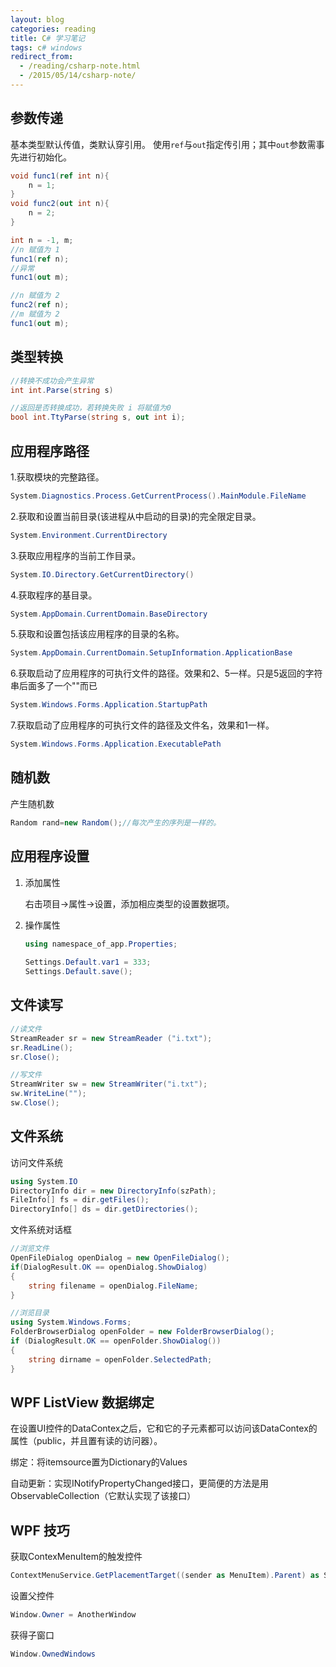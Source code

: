 ```yaml
---
layout: blog
categories: reading
title: C# 学习笔记
tags: c# windows
redirect_from:
  - /reading/csharp-note.html
  - /2015/05/14/csharp-note/
---
```


## 参数传递

基本类型默认传值，类默认穿引用。
使用`ref`与`out`指定传引用；其中`out`参数需事先进行初始化。

```csharp
void func1(ref int n){
	n = 1;
}
void func2(out int n){
	n = 2;
}

int n = -1, m;
//n 赋值为 1
func1(ref n);
//异常
func1(out m);

//n 赋值为 2
func2(ref n);
//m 赋值为 2
func1(out m);
```

## 类型转换

```csharp
//转换不成功会产生异常
int int.Parse(string s)

//返回是否转换成功，若转换失败 i 将赋值为0
bool int.TtyParse(string s, out int i);
```

<!--more-->

## 应用程序路径

1.获取模块的完整路径。
```csharp	
System.Diagnostics.Process.GetCurrentProcess().MainModule.FileName
```	
	
2.获取和设置当前目录(该进程从中启动的目录)的完全限定目录。
```csharp	
System.Environment.CurrentDirectory
```
    
3.获取应用程序的当前工作目录。
```csharp	
System.IO.Directory.GetCurrentDirectory() 
```
4.获取程序的基目录。
```csharp	
System.AppDomain.CurrentDomain.BaseDirectory
``` 
5.获取和设置包括该应用程序的目录的名称。
```csharp	
System.AppDomain.CurrentDomain.SetupInformation.ApplicationBase
```
6.获取启动了应用程序的可执行文件的路径。效果和2、5一样。只是5返回的字符串后面多了一个"\"而已
```csharp		
System.Windows.Forms.Application.StartupPath 
```    
7.获取启动了应用程序的可执行文件的路径及文件名，效果和1一样。
```csharp	
System.Windows.Forms.Application.ExecutablePath
```    
## 随机数

产生随机数

```csharp
Random rand=new Random();//每次产生的序列是一样的。
```


## 应用程序设置

1. 添加属性

    右击项目->属性->设置，添加相应类型的设置数据项。

2. 操作属性

    ```csharp	
    using namespace_of_app.Properties;
            
    Settings.Default.var1 = 333;
    Settings.Default.save();
    ```
    
## 文件读写

```csharp	
//读文件
StreamReader sr = new StreamReader ("i.txt");
sr.ReadLine();
sr.Close();

//写文件
StreamWriter sw = new StreamWriter("i.txt");
sw.WriteLine("");
sw.Close();
```

## 文件系统

访问文件系统

```csharp
using System.IO
DirectoryInfo dir = new DirectoryInfo(szPath);
FileInfo[] fs = dir.getFiles();
DirectoryInfo[] ds = dir.getDirectories();
```

文件系统对话框

```csharp	
//浏览文件
OpenFileDialog openDialog = new OpenFileDialog();
if(DialogResult.OK == openDialog.ShowDialog)
{
	string filename = openDialog.FileName;
} 

//浏览目录
using System.Windows.Forms;
FolderBrowserDialog openFolder = new FolderBrowserDialog();
if (DialogResult.OK == openFolder.ShowDialog())
{
	string dirname = openFolder.SelectedPath;
}
```

## WPF ListView 数据绑定

在设置UI控件的DataContex之后，它和它的子元素都可以访问该DataContex的属性（public，并且置有读的访问器）。

绑定：将itemsource置为Dictionary的Values

自动更新：实现INotifyPropertyChanged接口，更简便的方法是用ObservableCollection（它默认实现了该接口）

## WPF 技巧

获取ContexMenuItem的触发控件

```csharp	
ContextMenuService.GetPlacementTarget((sender as MenuItem).Parent) as StackPanel
```

设置父控件

```csharp	
Window.Owner = AnotherWindow
```

获得子窗口

```csharp	
Window.OwnedWindows
```	
